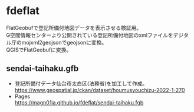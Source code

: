 # fdeflat
FlatGeobufで登記所備付地図データを表示させる検証用。  
G空間情報センターより公開されている登記所備付地図のxmlファイルをデジタル庁のmojxml2geojsonでgeojsonに変換。  
QGISでFlatGeobufに変換。  

## sendai-taihaku.gfb  
- 登記所備付データ仙台市太白区(法務省)を加工して作成。  
https://www.geospatial.jp/ckan/dataset/houmusyouchizu-2022-1-270  
- Pages  
https://magn01ia.github.io/fdeflat/sendai-taihaku.fgb
